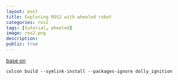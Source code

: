```yaml
---
layout: post
title: Exploring ROS2 with wheeled robot
categories: ros2
tags: [tutorial, wheeled]
image: ros2.png
description: 
public: true
---
```

[base on ](https://youtu.be/T4iRJqESQAk)

```
colcon build --symlink-install --packages-ignore dolly_ignition
```